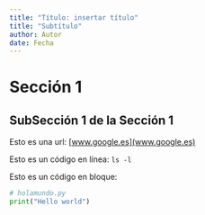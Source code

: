 ```yaml
---
title: "Título: insertar título"
title: "Subtítulo"
author: Autor
date: Fecha
---
```


# Sección 1

## SubSección 1 de la Sección 1

Esto es una url: [www.google.es](www.google.es)

Esto es un código en línea: `ls -l`

Esto es un código en bloque:

```python
# holamundo.py
print("Hello world")
```

